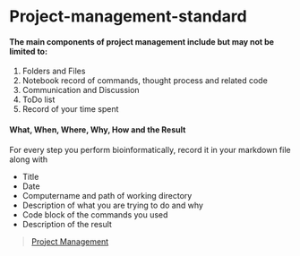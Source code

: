 # Project-management-standard

#### The main components of project management include but may not be limited to:

1. Folders and Files
2. Notebook record of commands, thought process and related code
3. Communication and Discussion
4. ToDo list
5. Record of your time spent

#### What, When, Where, Why, How and the Result

For every step you perform bioinformatically, record it in your markdown file along with

- Title
- Date
- Computername and path of working directory
- Description of what you are trying to do and why
- Code block of the commands you used
- Description of the result

> [Project Management](https://bioinformaticsworkbook.org/projectManagement/Intro_projectManagement)
